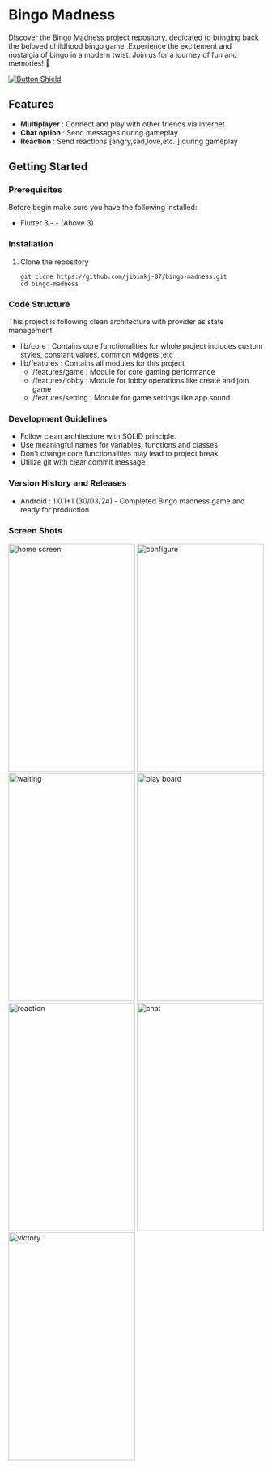 # Bingo Madness

Discover the Bingo Madness project repository, dedicated to bringing back the beloved childhood bingo game. Experience the excitement and nostalgia of bingo in a modern twist. Join us for a journey of fun and memories! 🎉

[![Button Shield]][Shield] 

[Button Shield]: https://user-images.githubusercontent.com/71382920/209852897-dda0c0c3-58c6-4fcc-8a19-0ca9a95063da.png

[Shield]: https://drive.google.com/file/d/1c2zGzqxWv5zPqa_iTVEXUATLGKwWwv0K/view?usp=sharing

## Features

- **Multiplayer** : Connect and play with other friends via internet
- **Chat option**  : Send messages during gameplay
- **Reaction**   : Send reactions [angry,sad,love,etc..] during gameplay

## Getting Started

### Prerequisites

Before begin make sure you have the following installed:

- Flutter 3.-.- (Above 3)

### Installation

1. Clone the repository

   ```
   git clone https://github.com/jibinkj-07/bingo-madness.git
   cd bingo-madness
   ```

### Code Structure

This project is following clean architecture with provider as state management.

- lib/core : Contains core functionalities for whole project includes custom styles, constant
  values, common widgets ,etc
- lib/features : Contains all modules for this project
    - /features/game : Module for core gaming performance
    - /features/lobby : Module for lobby operations like create and join game
    - /features/setting : Module for game settings like app sound

### Development Guidelines

- Follow clean architecture with SOLID principle.
- Use meaningful names for variables, functions and classes.
- Don\'t change core functionalities may lead to project break
- Utilize git with clear commit message

### Version History and Releases

- Android : 1.0.1+1 (30/03/24) - Completed Bingo madness game and ready for production


### Screen Shots
  <img src="https://github.com/jibinkj-07/bingo-madness/assets/71382920/e2a8833d-d7be-405b-9512-9ca071c6e937" width="250" height="450" alt="home screen" >
  <img src="https://github.com/jibinkj-07/bingo-madness/assets/71382920/74819f5f-202e-42f4-9a05-2c82563b7561" width="250" height="450" alt="configure" >
  <img src="https://github.com/jibinkj-07/bingo-madness/assets/71382920/833d6b11-1b98-452c-b1f8-73ca8ecf337c" width="250" height="450" alt="waiting" >
  <img src="https://github.com/jibinkj-07/bingo-madness/assets/71382920/44c8b05a-951e-44e9-bb1e-cd3483786fc0" width="250" height="450" alt="play board" >
  <img src="https://github.com/jibinkj-07/bingo-madness/assets/71382920/bd2755ff-8f5a-4a75-9c0e-ff4f64c46581" width="250" height="450" alt="reaction" >
  <img src="https://github.com/jibinkj-07/bingo-madness/assets/71382920/f3f244bb-e56c-463a-8015-c681b831749" width="250" height="450" alt="chat" >
  <img src="https://github.com/jibinkj-07/bingo-madness/assets/71382920/5d1268ef-8e6a-4a21-9b96-9c8f357efe49" width="250" height="450" alt="victory" >
  

